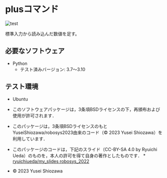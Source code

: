 # plusコマンド

![test](https://github.com/YuseiShiozawa/robosys2023/actions/workflows/test.yml/badge.svg)

標準入力から読み込んだ数値を足す。

## 必要なソフトウェア

* Python
  * テスト済みバージョン: 3.7～3.10

## テスト環境

* Ubuntu

* このソフトウェアパッケージは，3条項BSDライセンスの下，再頒布および使用が許可されます．
* このパッケージは，3条項BSDライセンスのもとYuseiShiozawa/robosys2023由来のコード（© 2023 Yusei Shiozawa）を利用しています．
* このパッケージのコードは，下記のスライド（CC-BY-SA 4.0 by Ryuichi Ueda）のものを，本人の許可を得て自身の著作としたものです．
      * [ryuichiueda/my_slides robosys_2022](https://github.com/ryuichiueda/my_slides/tree/master/robosys_2022)
* © 2023 Yusei Shiozawa
